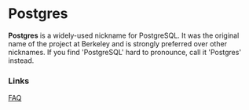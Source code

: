 # Postgres
**Postgres** is a widely-used nickname for PostgreSQL. It was the original name of the project at Berkeley and is strongly preferred over other nicknames. If you find 'PostgreSQL' hard to pronounce, call it 'Postgres' instead.
### Links
[FAQ](https://wiki.postgresql.org/wiki/FAQ)